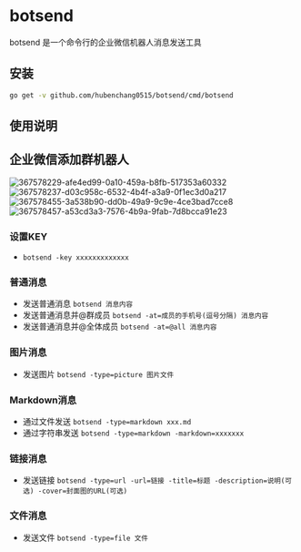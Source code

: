 # botsend

botsend 是一个命令行的企业微信机器人消息发送工具

## 安装

```bash
go get -v github.com/hubenchang0515/botsend/cmd/botsend
```

## 使用说明

## 企业微信添加群机器人
![367578229-afe4ed99-0a10-459a-b8fb-517353a60332](https://github.com/user-attachments/assets/9031ce1d-5b80-4f9c-bb92-c2f86a33086e)
![367578237-d03c958c-6532-4b4f-a3a9-0f1ec3d0a217](https://github.com/user-attachments/assets/9f27b62c-6631-4bdd-a1be-8cb102e00a18)
![367578455-3a538b90-dd0b-49a9-9c9e-4ce3bad7cce8](https://github.com/user-attachments/assets/54379fc1-8dfd-4279-9318-1a98af9ffe9b)
![367578457-a53cd3a3-7576-4b9a-9fab-7d8bcca91e23](https://github.com/user-attachments/assets/7b5fb28a-b1e4-4d26-9ed6-2752eec6af81)




### 设置KEY
* `botsend -key xxxxxxxxxxxxx`

### 普通消息
* 发送普通消息 `botsend 消息内容`
* 发送普通消息并@群成员 `botsend -at=成员的手机号(逗号分隔) 消息内容`
* 发送普通消息并@全体成员 `botsend -at=@all 消息内容`

### 图片消息
* 发送图片 `botsend -type=picture 图片文件`

### Markdown消息
* 通过文件发送 `botsend -type=markdown xxx.md`
* 通过字符串发送 `botsend -type=markdown -markdown=xxxxxxx`

### 链接消息
* 发送链接 `botsend -type=url -url=链接 -title=标题 -description=说明(可选) -cover=封面图的URL(可选)`

### 文件消息
* 发送文件 `botsend -type=file 文件`
